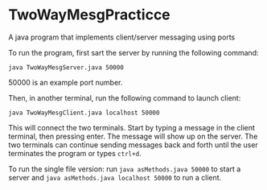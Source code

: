 # TwoWayMesgPracticce
A java program that implements client/server messaging using ports

To run the program, first sart the server by running the following command:

`java TwoWayMesgServer.java 50000`

50000 is an example port number.

Then, in another terminal, run the following command to launch client:

`java TwoWayMesgClient.java localhost 50000`

This will connect the two terminals. Start by typing a message in the client terminal, then pressing enter. The message will show up on the server. The two terminals can continue sending messages back and forth until the user terminates the program or types `ctrl+d`.


To run the single file version: 
run `java asMethods.java 50000` to start a server and `java asMethods.java localhost 50000` to run a client.
